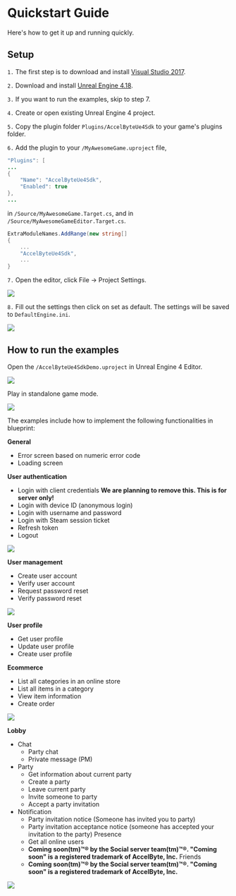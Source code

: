 # Quickstart Guide
Here's how to get it up and running quickly.

## Setup

`1.` The first step is to download and install [Visual Studio 2017](https://visualstudio.microsoft.com/downloads/).

`2.` Download and install [Unreal Engine 4.18](https://www.unrealengine.com).

`3.` If you want to run the examples, skip to step 7.

`4.` Create or open existing Unreal Engine 4 project.

`5.` Copy the plugin folder `Plugins/AccelByteUe4Sdk` to your game's plugins folder. 

`6.` Add the plugin to your `/MyAwesomeGame.uproject` file,
```java
"Plugins": [
...
{
    "Name": "AccelByteUe4Sdk",
    "Enabled": true
},
...
```
in `/Source/MyAwesomeGame.Target.cs`, and in `/Source/MyAwesomeGameEditor.Target.cs`.
```cs
ExtraModuleNames.AddRange(new string[]
{
    ...
    "AccelByteUe4Sdk",
    ...
}
```
`7.` Open the editor, click File -> Project Settings.

![](images/setup_001.png)

`8.` Fill out the settings then click on set as default. The settings will be saved to `DefaultEngine.ini`.

![](images/setup_002.png)


## How to run the examples

Open the `/AccelByteUe4SdkDemo.uproject` in Unreal Engine 4 Editor. 

![](images/qsg_001.png)

Play in standalone game mode.

![](images/qsg_002.png)

The examples include how to implement the following functionalities in blueprint:

**General**
- Error screen based on numeric error code
- Loading screen

**User authentication**
- Login with client credentials **We are planning to remove this. This is for server only!**
- Login with device ID (anonymous login)
- Login with username and password
- Login with Steam session ticket
- Refresh token
- Logout

![](images/qsg_003.png)

**User management**
- Create user account
- Verify user account
- Request password reset
- Verify password reset

![](images/qsg_004.png)

**User profile**
- Get user profile
- Update user profile
- Create user profile

**Ecommerce**
- List all categories in an online store
- List all items in a category
- View item information
- Create order

![](images/qsg_005.png)

**Lobby**
- Chat
    - Party chat
    - Private message (PM)
- Party
    - Get information about current party
    - Create a party
    - Leave current party
    - Invite someone to party
    - Accept a party invitation
- Notification
    - Party invitation notice (Someone has invited you to party)
    - Party invitation acceptance notice (someone has accepted your invitation to the party)
Presence
    - Get all online users
    - **Coming soon(tm)™® by the Social server team(tm)™®. "Coming soon" is a registered trademark of AccelByte, Inc.**
Friends
    - **Coming soon(tm)™® by the Social server team(tm)™®. "Coming soon" is a registered trademark of AccelByte, Inc.**

![](images/qsg_006.png)
